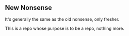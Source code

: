 ## New Nonsense

It's generally the same as the old nonsense, only fresher.

This is a repo whose purpose is to be a repo, nothing more.
